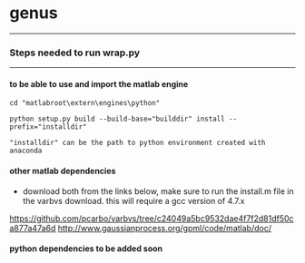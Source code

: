 # genus


*************************** 
### Steps needed to run wrap.py
***************************

#### to be able to use and import the matlab engine

    cd "matlabroot\extern\engines\python"

    python setup.py build --build-base="builddir" install --prefix="installdir"

    "installdir" can be the path to python environment created with anaconda



#### other matlab dependencies

* download both from the links below, make sure to run the install.m file in the varbvs download. this will require a gcc version of 4.7.x

https://github.com/pcarbo/varbvs/tree/c24049a5bc9532dae4f7f2d81df50ca877a47a6d
http://www.gaussianprocess.org/gpml/code/matlab/doc/

#### python dependencies to be added soon
